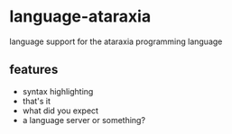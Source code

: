 # language-ataraxia

language support for the ataraxia programming language

## features

- syntax highlighting
- that's it
- what did you expect
- a language server or something?
